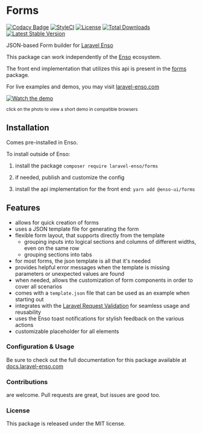 # Forms

[![Codacy Badge](https://api.codacy.com/project/badge/Grade/a3cf79a9ca584f08b3be0246cb488788)](https://www.codacy.com/app/laravel-enso/forms?utm_source=github.com&amp;utm_medium=referral&amp;utm_content=laravel-enso/forms&amp;utm_campaign=Badge_Grade)
[![StyleCI](https://github.styleci.io/repos/99695155/shield?branch=master)](https://github.styleci.io/repos/99695155)
[![License](https://poser.pugx.org/laravel-enso/forms/license)](https://packagist.org/packages/laravel-enso/forms)
[![Total Downloads](https://poser.pugx.org/laravel-enso/forms/downloads)](https://packagist.org/packages/laravel-enso/forms)
[![Latest Stable Version](https://poser.pugx.org/laravel-enso/forms/version)](https://packagist.org/packages/laravel-enso/forms)

JSON-based Form builder for [Laravel Enso](https://github.com/laravel-enso/Enso)

This package can work independently of the [Enso](https://github.com/laravel-enso/Enso) ecosystem.

The front end implementation that utilizes this api is present in the [forms](https://github.com/enso-ui/forms) package.

For live examples and demos, you may visit [laravel-enso.com](https://www.laravel-enso.com)

[![Watch the demo](https://laravel-enso.github.io/forms/screenshots/bulma_109_thumb.png)](https://laravel-enso.github.io/forms/videos/bulma_demo_01.mp4)

<sup>click on the photo to view a short demo in compatible browsers</sup>

## Installation

Comes pre-installed in Enso. 

To install outside of Enso:

1. install the package `composer require laravel-enso/forms` 

2. if needed, publish and customize the config

3. install the api implementation for the front end: `yarn add @enso-ui/forms`

## Features

- allows for quick creation of forms
- uses a JSON template file for generating the form
- flexible form layout, that supports directly from the template
    * grouping inputs into logical sections and columns of different widths, even on the same row
    * grouping sections into tabs 
- for most forms, the json template is all that it's needed
- provides helpful error messages when the template is missing parameters or unexpected values are found
- when needed, allows the customization of form components in order to cover all scenarios
- comes with a `template.json` file that can be used as an example when starting out
- integrates with the [Laravel Request Validation](https://laravel.com/docs/5.7/validation#available-validation-rules) for seamless usage and reusability
- uses the Enso toast notifications for stylish feedback on the various actions
- customizable placeholder for all elements

### Configuration & Usage

Be sure to check out the full documentation for this package available at [docs.laravel-enso.com](https://docs.laravel-enso.com/backend/form-builder.html)

### Contributions

are welcome. Pull requests are great, but issues are good too.

### License

This package is released under the MIT license.
